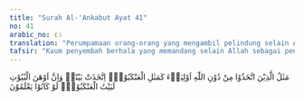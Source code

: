 ```yaml
---
title: "Surah Al-'Ankabut Ayat 41"
no: 41
arabic_no: ٤١
translation: "Perumpamaan orang-orang yang mengambil pelindung selain Allah adalah seperti laba-laba yang membuat rumah. Dan sesungguhnya rumah yang paling lemah ialah rumah laba-laba, sekiranya mereka mengetahui. "
tafsir: "Kaum penyembah berhala yang memandang selain Allah sebagai penolong mereka dan selalu mengharapkan darinya pertolongan dan penolak bahaya, adalah bagaikan laba-laba yang berlindung pada sarangnya yang begitu lemah, sehingga tak kuat menahan tiupan angin, dan melindunginya dari dingin dan panas. Sarang tersebut tak dapat memenuhi kebutuhan utamanya apabila sedang diperlukan. Demikianlah halnya orang-orang kafir (musyrik). Mereka tak sanggup menyelamatkan diri bila Allah mendatangkan siksa-Nya. Pelindung mereka (selain dari Allah) tidak akan dapat memberikan pertolongan. Bahkan, diri mereka sendiri tidak dapat mengelakkan mereka dari azab Allah. \n\nRingkasnya, orang musyrik penyembah berhala itu tak ubahnya bagaikan laba-laba yang membuat sarang, sangat rapuh dan lemah. Sarang laba-laba itu adalah ibarat dari suatu bangunan rumah yang sangat rapuh. Demikian pula agama yang sangat lemah adalah agama yang menyembah berhala"
---
```

مَثَلُ الَّذِيْنَ اتَّخَذُوْا مِنْ دُوْنِ اللّٰهِ اَوْلِيَاۤءَ كَمَثَلِ الْعَنْكَبُوْتِۚ اِتَّخَذَتْ بَيْتًاۗ وَاِنَّ اَوْهَنَ الْبُيُوْتِ لَبَيْتُ الْعَنْكَبُوْتِۘ لَوْ كَانُوْا يَعْلَمُوْنَ 